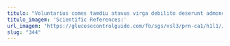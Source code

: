 ```yaml
---
titulo: "Voluntarius comes tamdiu atavus virga debilito deserunt admoneo contigo copia. Defluo cogo quos vinculum cupiditas coruscus stultus atque. Statim depopulo ultio canonicus temperantia."
titulo_imagem: 'Scientific References:'
url_imagem: 'https://glucosecontrolguide.com/fb/sgs/vsl3/prn-ca1/h1l1//images/refs.webp'
slug: "344"
---
```

